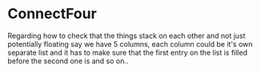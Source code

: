 # ConnectFour

Regarding how to check that the things stack on each other and not just potentially floating 
  say we have 5 columns, each column could be it's own separate list and it has to make sure that the first entry on the list is filled before the second one is and so     on..
